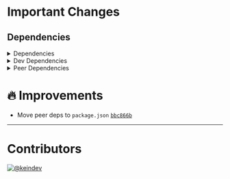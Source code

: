 # Important Changes

## Dependencies

<details>
<summary>Dependencies</summary>

- Changed **[standard-shared-config](https://www.npmjs.com/package/standard-shared-config)** from `^5.1.2` to `5.x`

</details>

<details>
<summary>Dev Dependencies</summary>

- Changed **[@tagproject/base-shared-config](https://www.npmjs.com/package/@tagproject/base-shared-config)** from `^4.0.6` to `4.x`
- Changed **[@tagproject/docs-shared-config](https://www.npmjs.com/package/@tagproject/docs-shared-config)** from `^3.0.4` to `3.x`
- Changed **[@tagproject/vscode-shared-config](https://www.npmjs.com/package/@tagproject/vscode-shared-config)** from `^4.0.4` to `4.x`
- Removed **[changelog-guru](https://www.npmjs.com/package/changelog-guru)**, with `^5.0.2`
- Removed **[cspell](https://www.npmjs.com/package/cspell)**, with `^8.6.0`
- Removed **[husky](https://www.npmjs.com/package/husky)**, with `^9.0.11`
- Removed **[npm-run-all](https://www.npmjs.com/package/npm-run-all)**, with `^4.1.5`
- Removed **[prettier](https://www.npmjs.com/package/prettier)**, with `^3.2.5`

</details>

<details>
<summary>Peer Dependencies</summary>

- Added **[@tagproject/docs-shared-config](https://www.npmjs.com/package/@tagproject/docs-shared-config)** with `3.x`
- Added **[@tagproject/vscode-shared-config](https://www.npmjs.com/package/@tagproject/vscode-shared-config)** with `4.x`
- Added **[@types/jest](https://www.npmjs.com/package/@types/jest)** with `*`
- Added **[@types/node](https://www.npmjs.com/package/@types/node)** with `*`
- Added **[@types/react](https://www.npmjs.com/package/@types/react)** with `18.x`
- Added **[@typescript-eslint/eslint-plugin](https://www.npmjs.com/package/@typescript-eslint/eslint-plugin)** with `7.x`
- Added **[@typescript-eslint/parser](https://www.npmjs.com/package/@typescript-eslint/parser)** with `7.x`
- Added **[changelog-guru](https://www.npmjs.com/package/changelog-guru)** with `5.x`
- Added **[eslint](https://www.npmjs.com/package/eslint)** with `8.x`
- Added **[eslint-config-prettier](https://www.npmjs.com/package/eslint-config-prettier)** with `9.x`
- Added **[eslint-plugin-import](https://www.npmjs.com/package/eslint-plugin-import)** with `2.x`
- Added **[eslint-plugin-jest](https://www.npmjs.com/package/eslint-plugin-jest)** with `27.x`
- Added **[eslint-plugin-node](https://www.npmjs.com/package/eslint-plugin-node)** with `11.x`
- Added **[eslint-plugin-optimize-regex](https://www.npmjs.com/package/eslint-plugin-optimize-regex)** with `1.x`
- Added **[eslint-plugin-promise](https://www.npmjs.com/package/eslint-plugin-promise)** with `6.x`
- Added **[eslint-plugin-react](https://www.npmjs.com/package/eslint-plugin-react)** with `7.x`
- Added **[eslint-plugin-react-hooks](https://www.npmjs.com/package/eslint-plugin-react-hooks)** with `4.x`
- Added **[ghinfo](https://www.npmjs.com/package/ghinfo)** with `*`
- Added **[husky](https://www.npmjs.com/package/husky)** with `9.x`
- Added **[rimraf](https://www.npmjs.com/package/rimraf)** with `*`
- Added **[ts-node](https://www.npmjs.com/package/ts-node)** with `10.x`
- Added **[typescript](https://www.npmjs.com/package/typescript)** with `5.x`

</details>

# :fire: Improvements

- Move peer deps to `package.json` [`bbc866b`](https://github.com/sophty-ui/icons-shared-config/commit/bbc866b4ee96f5aa117054d1e0ab376827514757)

---

# Contributors

[![@keindev](https://avatars.githubusercontent.com/u/4527292?v=4&s=40)](https://github.com/keindev)
